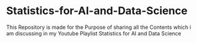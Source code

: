 # Statistics-for-AI-and-Data-Science
This Repository is made for the Purpose of sharing all the Contents which i am discussing in my Youtube Playlist Statistics for AI and Data Science

